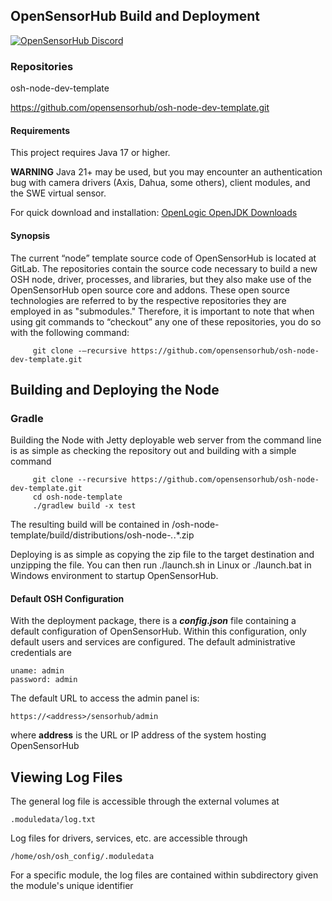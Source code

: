 ## OpenSensorHub Build and Deployment
[![OpenSensorHub Discord](https://user-images.githubusercontent.com/7288322/34429117-c74dbd12-ecb8-11e7-896d-46369cd0de5b.png)](https://discord.gg/6k3QYRSh9F)
 
### Repositories

osh-node-dev-template

https://github.com/opensensorhub/osh-node-dev-template.git

#### Requirements

This project requires Java 17 or higher.

**WARNING** Java 21+ may be used, but you may encounter an authentication bug with camera drivers (Axis, Dahua, some others), client modules, and the SWE virtual sensor.

For quick download and installation: [OpenLogic OpenJDK Downloads](https://www.openlogic.com/openjdk-downloads)
 
#### Synopsis
The current “node” template source code of OpenSensorHub is located at GitLab.  The repositories contain the source code necessary to build a new OSH node, driver, processes, and libraries, but they also make use of the OpenSensorHub open source core and addons.  These open source technologies are referred to by the respective repositories they are employed in as "submodules." Therefore, it is important to note that when using git commands to “checkout” any one of these repositories, you do so with the following command:
 
         git clone -–recursive https://github.com/opensensorhub/osh-node-dev-template.git

## Building and Deploying the Node

### Gradle

Building the Node with Jetty deployable web server from the command line is as simple as checking the repository out and building with a simple command
 
         git clone --recursive https://github.com/opensensorhub/osh-node-dev-template.git
         cd osh-node-template
         ./gradlew build -x test
 
The resulting build will be contained in /osh-node-template/build/distributions/osh-node-*.*.*.zip
 
Deploying is as simple as copying the zip file to the target destination and unzipping the file.  You can then run ./launch.sh in Linux or ./launch.bat in Windows environment to startup OpenSensorHub.

#### Default OSH Configuration

With the deployment package, there is a ***config.json*** file containing a default configuration of
OpenSensorHub.  Within this configuration, only default users and services are configured.
The default administrative credentials are

    uname: admin
    password: admin

The default URL to access the admin panel is:

    https://<address>/sensorhub/admin

where **address** is the URL or IP address of the system hosting OpenSensorHub

## Viewing Log Files

The general log file is accessible through the external volumes at

    .moduledata/log.txt

Log files for drivers, services, etc. are accessible through 

    /home/osh/osh_config/.moduledata

For a specific module, the log files are contained within subdirectory given the module's unique identifier
